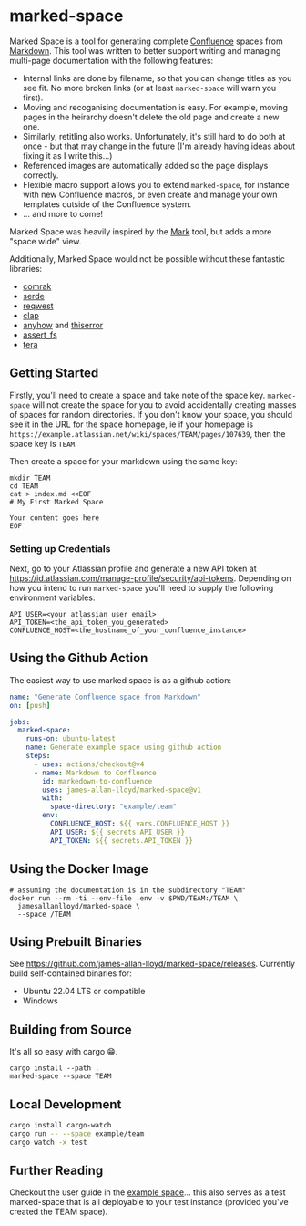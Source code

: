 # marked-space

Marked Space is a tool for generating complete
[Confluence](https://www.atlassian.com/software/confluence) spaces from
[Markdown](https://en.wikipedia.org/wiki/Markdown). This tool was written to
better support writing and managing multi-page documentation with the following
features:

- Internal links are done by filename, so that you can change titles as you see
  fit. No more broken links (or at least `marked-space` will warn you first).
- Moving and recoganising documentation is easy. For example, moving pages in
  the heirarchy doesn't delete the old page and create a new one.
- Similarly, retitling also works. Unfortunately, it's still hard to do both at
  once - but that may change in the future (I'm already having ideas about
  fixing it as I write this...)
- Referenced images are automatically added so the page displays correctly.
- Flexible macro support allows you to extend `marked-space`, for instance with
  new Confluence macros, or even create and manage your own templates outside of
  the Confluence system.
- ... and more to come!

Marked Space was heavily inspired by the
[Mark](https://github.com/kovetskiy/mark) tool, but adds a more "space wide" view.

Additionally, Marked Space would not be possible without these fantastic libraries:

- [comrak](https://github.com/kivikakk/comrak)
- [serde](https://serde.rs/)
- [reqwest](https://docs.rs/reqwest/latest/reqwest/)
- [clap](https://docs.rs/clap/latest/clap/)
- [anyhow](https://docs.rs/anyhow/latest/anyhow/) and [thiserror](https://docs.rs/thiserror/latest/thiserror/)
- [assert_fs](https://docs.rs/assert_fs/latest/assert_fs/)
- [tera](https://keats.github.io/tera/docs/)

## Getting Started

Firstly, you'll need to create a space and take note of the space key.
`marked-space` will not create the space for you to avoid accidentally creating
masses of spaces for random directories. If you don't know your space, you
should see it in the URL for the space homepage, ie if your homepage is
`https://example.atlassian.net/wiki/spaces/TEAM/pages/107639`, then the space
key is `TEAM`.

Then create a space for your markdown using the same key:

```shell
mkdir TEAM
cd TEAM
cat > index.md <<EOF
# My First Marked Space

Your content goes here
EOF
```

### Setting up Credentials

Next, go to your Atlassian profile and generate a new API token at
<https://id.atlassian.com/manage-profile/security/api-tokens>. Depending on how
you intend to run `marked-space` you'll need to supply the following
environment variables:

```pre
API_USER=<your_atlassian_user_email>
API_TOKEN=<the_api_token_you_generated>
CONFLUENCE_HOST=<the_hostname_of_your_confluence_instance>
```

## Using the Github Action

The easiest way to use marked space is as a github action:

```yaml
name: "Generate Confluence space from Markdown"
on: [push]

jobs:
  marked-space:
    runs-on: ubuntu-latest
    name: Generate example space using github action
    steps:
      - uses: actions/checkout@v4
      - name: Markdown to Confluence
        id: markedown-to-confluence
        uses: james-allan-lloyd/marked-space@v1
        with:
          space-directory: "example/team"
        env:
          CONFLUENCE_HOST: ${{ vars.CONFLUENCE_HOST }}
          API_USER: ${{ secrets.API_USER }}
          API_TOKEN: ${{ secrets.API_TOKEN }}
```

## Using the Docker Image

```shell
# assuming the documentation is in the subdirectory "TEAM"
docker run --rm -ti --env-file .env -v $PWD/TEAM:/TEAM \
  jamesallanlloyd/marked-space \
  --space /TEAM
```

## Using Prebuilt Binaries

See <https://github.com/james-allan-lloyd/marked-space/releases>. Currently
build self-contained binaries for:

- Ubuntu 22.04 LTS or compatible
- Windows

## Building from Source

It's all so easy with cargo 😁.

```shell
cargo install --path .
marked-space --space TEAM
```

## Local Development

```bash
cargo install cargo-watch
cargo run -- --space example/team
cargo watch -x test
```

## Further Reading

Checkout the user guide in the [example space](example/team/index.md)... this
also serves as a test marked-space that is all deployable to your test instance
(provided you've created the TEAM space).
